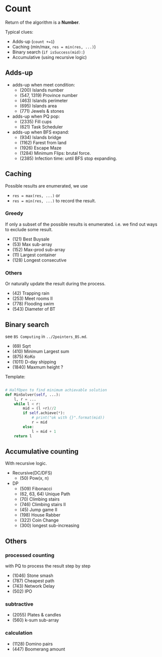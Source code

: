 # Count
Return of the algorithm is a **Number**.

Typical clues:
- Adds-up (`count +=1`)
- Caching (min/max, `res = min(res, ...)`)
- Binary search (`if isSuccess(mid):`)
- Accumulative (using recursive logic) 

## Adds-up

- adds-up when meet condition:
  - (200) Islands number
  - (547, 1319) Province number
  - (463) Islands perimeter
  - (695) Islands area
  - (771) Jewels & stones
- adds-up when PQ pop:
  - (2335) Fill cups
  - (621) Task Scheduler
- adds-up when BFS expand:
  - (934) Islands bridge
  - (1162) Farest from land
  - (1926) Escape Maze
  - (1284) Minimum Flips: brutal force.
  - (2385) Infection time: until BFS stop expanding.

## Caching
Possible results are enumerated, we use 
- `res = max(res, ...)` or
- `res = min(res, ...)`
to record the result.

### Greedy
If only a subset of the possible results is enumerated.
i.e. we find out ways to exclude some result.


- (121) Best Buysale
- (53) Max sub-array
- (152) Max-prod sub-array
- (11) Largest container
- (128) Longest consecutive

### Others
Or naturally update the result during the process.
- (42) Trapping rain
- (253) Meet rooms II
- (778) Flooding swim
- (543) Diameter of BT

## Binary search
see `BS Computing` in `../2pointers_BS.md`.
- (69) Sqrt
- (410) Minimum Largest sum
- (875) KoKo
- (1011) D-day shipping
- (1840) Maxmum height ?

Template:

```python

# HalfOpen to find minimum achievable solution
def MinSolver(self, ...):
    l, r = ...
    while l < r:
        mid = (l +r)//2
        if self.achieve(*):
            # print("ok with {}".format(mid))
            r = mid
        else:
            l = mid + 1
    return l
```


## Accumulative counting
With recursive logic.
- Recursive(DC/DFS)
  - (50) Pow(x, n)
- DP  
  - (509) Fibonacci
  - (62, 63, 64) Unique Path
  - (70) Climbing stairs
  - (746) Climbing stairs II
  - (45) Jump game II
  - (198) House Rabber
  - (322) Coin Change
  - (300) longest sub-increasing

## Others
### processed counting
with PQ to process the result step by step
- (1046) Stone smash
- (787) Cheapest path
- (743) Network Delay
- (502) IPO


### subtractive
- (2055) Plates & candles
- (560) k-sum sub-array

### calculation
- (1128) Domino pairs
- (447) Boomerang amount